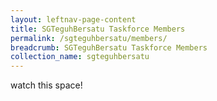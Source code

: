 ```yaml
---
layout: leftnav-page-content
title: SGTeguhBersatu Taskforce Members
permalink: /sgteguhbersatu/members/
breadcrumb: SGTeguhBersatu Taskforce Members
collection_name: sgteguhbersatu
---
```


watch this space!

